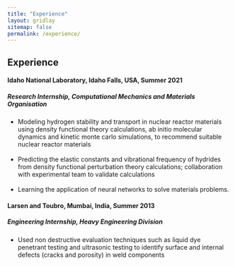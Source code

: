```yaml
---
title: "Experience"
layout: gridlay
sitemap: false
permalink: /experience/
---
```



## Experience


<style>
img{
  border-radius: 10px;
}
.col-md-3 {
  margin-top:10px;
  margin-bottom:10px;
  padding:0px;
  display:block;
  overflow:hidden;
  text-align:center;
  display: table-cell;
  background: white;
  border-radius: 20px;
  height: auto;
  <!-- border: 1px solid black; -->
}
iframe {
  margin:0;
  padding:0;
  width: 175px;
  display: inline;
  vertical-align: middle;
}
</style>


<div class="jumbotron">
<div class="row align-items-end">
<div class="col-md-12 col-sm-12">
 <h4>Idaho National Laboratory, Idaho Falls, USA, Summer 2021</h4>
 <h5> Research Internship, Computational Mechanics and Materials Organisation</h5>
 <ul>
<li>Modeling hydrogen stability and transport in nuclear reactor materials using density functional theory calculations, ab initio molecular dynamics and kinetic monte carlo simulations, to recommend suitable nuclear reactor materials</li><br>
<li>Predicting the elastic constants and vibrational frequency of hydrides from density functional perturbation theory calculations; collaboration with experimental team to validate calculations</li><br>
<li>Learning the application of neural networks to solve materials problems.</li>
</ul>
</div>
</div>
</div>

<div class="jumbotron">
<div class="row align-items-end">
<div class="col-md-12 col-sm-12">
 <h4>Larsen and Toubro, Mumbai, India, Summer 2013</h4>
 <h5>Engineering Internship, Heavy Engineering Division</h5>
  <ul>
    <li>Used non destructive evaluation techniques such as liquid dye penetrant testing and ultrasonic testing to identify surface and internal defects (cracks and porosity) in weld components
    </li>
  </ul>
</div>
</div>
</div>

